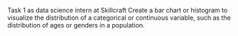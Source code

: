 Task 1 as data science intern at Skillcraft 
Create a bar chart or histogram to visualize the distribution of a categorical or continuous variable, such as the distribution of ages or genders in a population.
